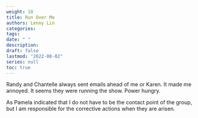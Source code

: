 ```yaml
---
weight: 10
title: Run Over Me
authors: Lenny Lin
categories: 
tags:
date: " "
description: 
draft: false
lastmod: "2022-08-02"
series: null
toc: true
---
```


Randy and Chantelle always sent emails ahead of me or Karen.  It made me annoyed.  It seems they were running the show.  Power hungry.

As Pamela indicated that I do not have to be the contact point of the group, but I am responsible for the corrective actions when they are arisen.

